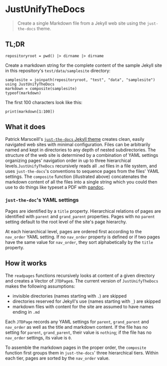 # JustUnifyTheDocs

> Create a single Markdown file from a Jekyll web site using the `just-the-docs` theme.


## TL;DR

```@setup guide
repositoryroot = pwd() |> dirname |> dirname
```

Create a markdown string for the complete content
of the sample Jekyll site in this repository's `test/data/samplesite` directory:

```@example guide
samplesite = joinpath(repositoryroot, "test", "data", "samplesite")
using JustUnifyTheDocs
markdown = composite(samplesite)
typeof(markdown)
```

The first 100 characters look like this:

```@example guide
print(markdown[1:100])
```


## What it does

Patrick Marsceill's [`just-the-docs` Jekyll theme](https://pmarsceill.github.io/just-the-docs/) creates clean, easily navigated web sites with minimal configuration.  Files can be arbitrarily named and kept in directories to any depth of nested subdirectories.  The structure of the web site is determined by a combination of YAML settings organizing pages' navigation order in up to three hierarchical levels.`JustUnifyTheDocs` recursively reads all `.md` files in a file system, and uses `just-the-docs`'s conventions to sequence pages from the files' YAML settings.  The `composite` function (illustrated above) concatenates the markdown content of all the files into a single string which you could then use to do things like typeset a PDF with [pandoc](https://pandoc.org).

### `just-the-doc`'s YAML settings

Pages are identified by a `title` property. Hierarchical relations of pages are identified with `parent` and `grand_parent` properties.  Pages with no `parent` setting default to the root level of the site's page hierarchy.

At each hierarchical level, pages are ordered first according to the `nav_order` YAML setting.  If no `nav_order` property is defined or if two pages have the same value for `nav_order`, they sort alphabetically by the `title` property.


## How it works

The `readpages` functions recursively looks at content of a given directory and creates a Vector of `JTDPage`s.  The current version of `JustUnifyTheDocs` makes the following assumptions:

- invisible directories (names starting with `.`) are skipped
- directories reserved for Jekyll's use (names starting with `_`) are skipped
- markdown files with content for the site are assumed to have names ending in `.md` 

Each `JTDPage` records any YAML settings for `parent`, `grand_parent` and `nav_order` as well as the title and markdown content.  If the file has no setting for `parent`, `grand_parent`, their value is `nothing`; if the file has no `nav_order` settings, its value is `0`.


To assemble the markdown pages in the proper order, the `composite` function first groups them in `just-the-docs`' three hierarchical tiers.  Within each tier, pages are sorted by the `nav_order` value.




